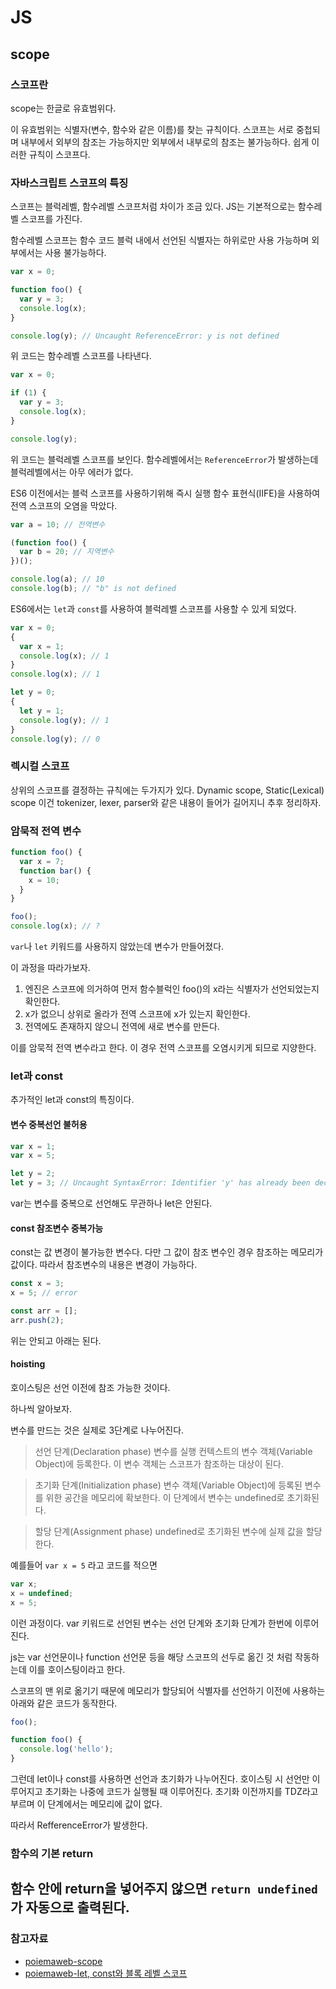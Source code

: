 # JS

## scope

### 스코프란

scope는 한글로 유효범위다.

이 유효범위는 식별자(변수, 함수와 같은 이름)를 찾는 규칙이다. 스코프는 서로 중첩되며 내부에서 외부의 참조는 가능하지만 외부에서 내부로의 참조는 불가능하다. 쉽게 이러한 규칙이 스코프다.

### 자바스크립트 스코프의 특징

스코프는 블럭레벨, 함수레벨 스코프처럼 차이가 조금 있다. JS는 기본적으로는 함수레벨 스코프를 가진다.

함수레벨 스코프는 함수 코드 블럭 내에서 선언된 식별자는 하위로만 사용 가능하며 외부에서는 사용 불가능하다.

```js
var x = 0;

function foo() {
  var y = 3;
  console.log(x);
}

console.log(y); // Uncaught ReferenceError: y is not defined
```

위 코드는 함수레벨 스코프를 나타낸다.

```js
var x = 0;

if (1) {
  var y = 3;
  console.log(x);
}

console.log(y);
```

위 코드는 블럭레벨 스코프를 보인다. 함수레벨에서는 `ReferenceError`가 발생하는데 블럭레벨에서는 아무 에러가 없다.

ES6 이전에서는 블럭 스코프를 사용하기위해 즉시 실행 함수 표현식(IIFE)을 사용하여 전역 스코프의 오염을 막았다.

```js
var a = 10; // 전역변수

(function foo() {
  var b = 20; // 지역변수
})();

console.log(a); // 10
console.log(b); // "b" is not defined
```

ES6에서는 `let`과 `const`를 사용하여 블럭레벨 스코프를 사용할 수 있게 되었다.

```js
var x = 0;
{
  var x = 1;
  console.log(x); // 1
}
console.log(x); // 1

let y = 0;
{
  let y = 1;
  console.log(y); // 1
}
console.log(y); // 0
```

### 렉시컬 스코프

상위의 스코프를 결정하는 규칙에는 두가지가 있다. Dynamic scope, Static(Lexical) scope 이건 tokenizer, lexer, parser와 같은 내용이 들어가 길어지니 추후 정리하자.

### 암묵적 전역 변수

```js
function foo() {
  var x = 7;
  function bar() {
    x = 10;
  }
}

foo();
console.log(x); // ?
```

`var`나 `let` 키워드를 사용하지 않았는데 변수가 만들어졌다.

이 과정을 따라가보자.

1. 엔진은 스코프에 의거하여 먼저 함수블럭인 foo()의 x라는 식별자가 선언되었는지 확인한다.
2. x가 없으니 상위로 올라가 전역 스코프에 x가 있는지 확인한다.
3. 전역에도 존재하지 않으니 전역에 새로 변수를 만든다.

이를 암묵적 전역 변수라고 한다. 이 경우 전역 스코프를 오염시키게 되므로 지양한다.

### let과 const

추가적인 let과 const의 특징이다.

#### 변수 중복선언 불허용

```js
var x = 1;
var x = 5;

let y = 2;
let y = 3; // Uncaught SyntaxError: Identifier 'y' has already been declared
```

var는 변수를 중복으로 선언해도 무관하나 let은 안된다.

#### const 참조변수 중복가능

const는 값 변경이 불가능한 변수다. 다만 그 값이 참조 변수인 경우 참조하는 메모리가 값이다. 따라서 참조변수의 내용은 변경이 가능하다.

```js
const x = 3;
x = 5; // error

const arr = [];
arr.push(2);
```

위는 안되고 아래는 된다.

#### hoisting

호이스팅은 선언 이전에 참조 가능한 것이다.

하나씩 알아보자.

변수를 만드는 것은 실제로 3단계로 나누어진다.

> 선언 단계(Declaration phase)
> 변수를 실행 컨텍스트의 변수 객체(Variable Object)에 등록한다. 이 변수 객체는 스코프가 참조하는 대상이 된다.

> 초기화 단계(Initialization phase)
> 변수 객체(Variable Object)에 등록된 변수를 위한 공간을 메모리에 확보한다. 이 단계에서 변수는 undefined로 초기화된다.

> 할당 단계(Assignment phase)
> undefined로 초기화된 변수에 실제 값을 할당한다.

예를들어 `var x = 5` 라고 코드를 적으면

```js
var x;
x = undefined;
x = 5;
```

이런 과정이다. var 키워드로 선언된 변수는 선언 단계와 초기화 단계가 한번에 이루어진다.

js는 var 선언문이나 function 선언문 등을 해당 스코프의 선두로 옮긴 것 처럼 작동하는데 이를 호이스팅이라고 한다.

스코프의 맨 위로 옮기기 때문에 메모리가 할당되어 식별자를 선언하기 이전에 사용하는 아래와 같은 코드가 동작한다.

```js
foo();

function foo() {
  console.log('hello');
}
```

그런데 let이나 const를 사용하면 선언과 초기화가 나누어진다. 호이스팅 시 선언만 이루어지고 초기화는 나중에 코드가 실행될 때 이루어진다. 초기화 이전까지를 TDZ라고 부르며 이 단계에서는 메모리에 값이 없다.

따라서 RefferenceError가 발생한다.

### 함수의 기본 return

## 함수 안에 return을 넣어주지 않으면 `return undefined`가 자동으로 출력된다.

### 참고자료

- [poiemaweb-scope](https://poiemaweb.com/js-scope)
- [poiemaweb-let, const와 블록 레벨 스코프](https://poiemaweb.com/es6-block-scope)
